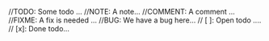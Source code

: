 //TODO: Some todo ...
//NOTE: A note...
//COMMENT: A comment ...
//FIXME: A fix is needed ...
//BUG: We have a bug here...
// [ ]: Open todo ....
// [x]: Done todo...